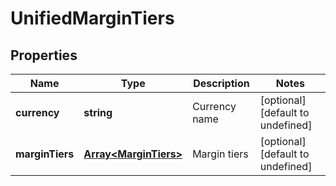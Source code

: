 # UnifiedMarginTiers

## Properties

Name | Type | Description | Notes
------------ | ------------- | ------------- | -------------
**currency** | **string** | Currency name | [optional] [default to undefined]
**marginTiers** | [**Array&lt;MarginTiers&gt;**](MarginTiers.md) | Margin tiers | [optional] [default to undefined]


